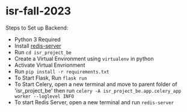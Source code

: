 # isr-fall-2023


Steps to Set up Backend:
- Python 3 Required
- Install [redis-server](https://redis.io/docs/install/install-redis/)
- Run `cd isr_project_be`
- Create a Virtual Environment using `virtualenv` in python
- Activate Virtual Envrionment
- Run `pip install -r requirements.txt`
- To Start Flask, Run `flask run`
- To Start Celery, open a new terminal and move to parent folder of 'isr_project_be' then run `celery -A isr_project_be.app.celery_app worker --loglevel INFO`
- To start Redis Server, open a new terminal and run `redis-server`

